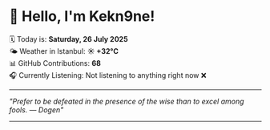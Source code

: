 # 👋 Hello, I'm Kekn9ne!

🗓️ Today is: **Saturday, 26 July 2025**  
🌤️ Weather in Istanbul: **☀️   +32°C**  
📊 GitHub Contributions: **68**  
🎧 Currently Listening: Not listening to anything right now ❌

---

_"Prefer to be defeated in the presence of the wise than to excel among fools. — *Dogen*"_

---
